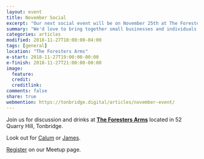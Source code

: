 ```yaml
---
layout: event
title: November Social
excerpt: "Our next social event will be on November 25th at The Foresters Arms"
summary: "We'd love to bring together small businesses and individuals throughout Tonbridge looking to chat about all aspects of their digital strategy. Whether you're working in technology, the Web or a complete novice/outsider looking for advice then please come along."
categories: articles
modified: 2018-11-27T10:00:00-04:00
tags: [general]
location: "The Foresters Arms"
e-start: 2018-11-27T19:00:00-00:00
e-finish: 2018-11-27T21:00:00-00:00
image:
  feature:
  credit:
  creditlink:
comments: false
share: true
webmention: https://tonbridge.digital/articles/november-event/
---
```

Join us for discussion and drinks at **[The Foresters Arms](http://thenelsonarms.com/)** located in 52 Quarry Hill, Tonbridge.

Look out for [Calum](https://calumryan.com) or [James](https://twitter.com/shutdownscanner).

[Register](https://www.meetup.com/Tonbridge-Digital/events/255615322/) on our Meetup page.
